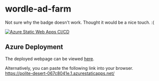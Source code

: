 # wordle-ad-farm
Not sure why the badge doesn't work. Thought it would be a nice touch. :(
    
[![Azure Static Web Apps CI/CD](https://github.com/tremorris1999/EWU-CSCD379-2022-Spring/actions/workflows/azure-static-web-apps-CICD.yml/badge.svg?branch=main&event=push)](https://github.com/tremorris1999/EWU-CSCD379-2022-Spring/actions/workflows/azure-static-web-apps-CICD.yml)

## Azure Deployment
The deployed webpage can be viewed [here](https://polite-desert-067c8041e.1.azurestaticapps.net/).

Alternatively, you can paste the following link into your browser. https://polite-desert-067c8041e.1.azurestaticapps.net/